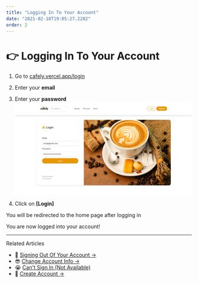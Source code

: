 ```yaml
---
title: "Logging In To Your Account"
date: "2021-02-18T19:05:27.2282"
order: 2
---
```


# 👉 Logging In To Your Account

1. Go to [cafely.vercel.app/login](https://cafely.vercel.app/login)

2. Enter your **email**

3. Enter your **password**
   ![LoggingIn](https://raw.githubusercontent.com/seajayrubynose/cafely-pictures/master/manual_images/loggingin_0.jpg)

4. Click on **[Login]**

You will be redirected to the home page after logging in

You are now logged into your account!

---

Related Articles

- 🚪 [Signing Out Of Your Account &rarr;](/manual/SigningOut)
- 😎 [Change Account Info &rarr;](/manual/ChangeAccountInfo)
- 😭 [Can't Sign In (Not Available)](/manual/CantSignIn)
- 🤩 [Create Account &rarr;](/manual/CreateAccount)
